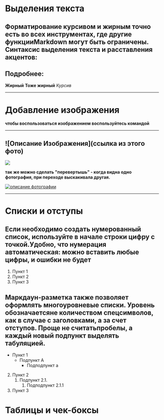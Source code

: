# Выделения текста
## Форматирование курсивом и жирным точно есть во всех инструментах, где другие функцииMarkdown могут быть ограничены. Синтаксис выделения текста и расставления акцентов:
## Подробнее:

__Жирный__
**Тоже жирный**
*Курсив*

---
# Добавление изображения
**чтобы воспользоваться изображением воспользуйтесь командой**

---
![Описание Изображения](ссылка из этого фото)
---
![](https://images.unsplash.com/photo-1685440210801-d66177b55a06?ixlib=rb-4.0.3&ixid=M3wxMjA3fDB8MHxwaG90by1wYWdlfHx8fGVufDB8fHx8fA%3D%3D&auto=format&fit=crop&w=687&q=80)

**так же можно сделать "перевертышь" - когда видна одно фотография, при переходе выскакивала другая.**

[![описание фотографии](https://plus.unsplash.com/premium_photo-1675019222084-1be97a344202?ixlib=rb-4.0.3&ixid=M3wxMjA3fDB8MHxwaG90by1wYWdlfHx8fGVufDB8fHx8fA%3D%3D&auto=format&fit=crop&w=802&q=80)](https://web-zoopark.ru/wp-content/uploads/2018/07/2-278.jpg)

---



# Списки и отступы

## Если необходимо создать нумерованный список, используйте в начале строки цифру с точкой.Удобно, что нумерация автоматическая: можно вставить любые цифры, и ошибки не будет

1. Пункт 1
2. Пункт 2
3. Пункт 3

## Маркдаун-разметка также позволяет оформлять многоуровневые списки. Уровень обозначаетсяне количеством спецсимволов, как в случае с заголовками, а за счет отступов. Проще не считатьпробелы, а каждый новый подпункт выделять табуляцией.

- Пункт 1
    - Подпункт A
        - Подподпункт a
2. Пункт 2
    1. Подпункт 2.1.
        1. Подподпункт 2.1.1
3. Пункт 3


# Таблицы и чек-боксы